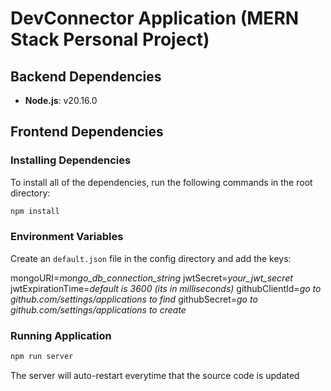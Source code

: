 # DevConnector Application (MERN Stack Personal Project)

## Backend Dependencies

- **Node.js**: v20.16.0

## Frontend Dependencies

### Installing Dependencies

To install all of the dependencies, run the following commands in the root directory:

```bash
npm install
```

### Environment Variables

Create an `default.json` file in the config directory and add the keys:

mongoURI=_mongo_db_connection_string_
jwtSecret=_your_jwt_secret_
jwtExpirationTime=_default is 3600 (its in milliseconds)_
githubClientId=_go to github.com/settings/applications to find_
githubSecret=_go to github.com/settings/applications to create_

### Running Application

```bash
npm run server
```

The server will auto-restart everytime that the source code is updated

